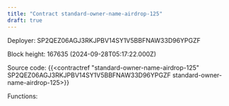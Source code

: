 ```yaml
---
title: "Contract standard-owner-name-airdrop-125"
draft: true
---
```

Deployer: SP2QEZ06AGJ3RKJPBV14SY1V5BBFNAW33D96YPGZF


 



Block height: 167635 (2024-09-28T05:17:22.000Z)

Source code: {{<contractref "standard-owner-name-airdrop-125" SP2QEZ06AGJ3RKJPBV14SY1V5BBFNAW33D96YPGZF standard-owner-name-airdrop-125>}}

Functions:


